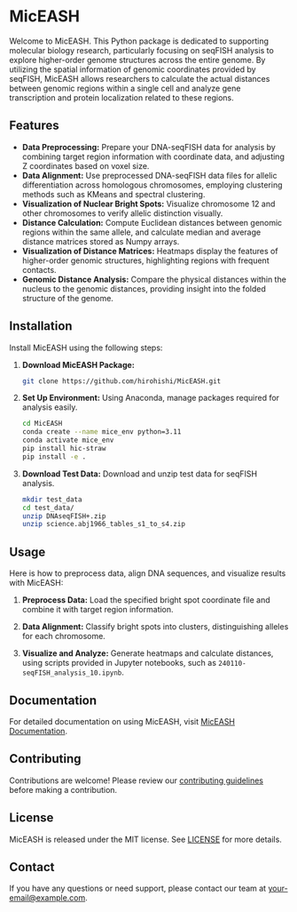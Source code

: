 # MicEASH

Welcome to MicEASH. This Python package is dedicated to supporting molecular biology research, particularly focusing on seqFISH analysis to explore higher-order genome structures across the entire genome. By utilizing the spatial information of genomic coordinates provided by seqFISH, MicEASH allows researchers to calculate the actual distances between genomic regions within a single cell and analyze gene transcription and protein localization related to these regions.

## Features

- **Data Preprocessing:** Prepare your DNA-seqFISH data for analysis by combining target region information with coordinate data, and adjusting Z coordinates based on voxel size.
- **Data Alignment:** Use preprocessed DNA-seqFISH data files for allelic differentiation across homologous chromosomes, employing clustering methods such as KMeans and spectral clustering.
- **Visualization of Nuclear Bright Spots:** Visualize chromosome 12 and other chromosomes to verify allelic distinction visually.
- **Distance Calculation:** Compute Euclidean distances between genomic regions within the same allele, and calculate median and average distance matrices stored as Numpy arrays.
- **Visualization of Distance Matrices:** Heatmaps display the features of higher-order genomic structures, highlighting regions with frequent contacts.
- **Genomic Distance Analysis:** Compare the physical distances within the nucleus to the genomic distances, providing insight into the folded structure of the genome.

## Installation

Install MicEASH using the following steps:

1. **Download MicEASH Package:**
   ```bash
   git clone https://github.com/hirohishi/MicEASH.git
   ```

2. **Set Up Environment:**
   Using Anaconda, manage packages required for analysis easily.
   ```bash
   cd MicEASH
   conda create --name mice_env python=3.11
   conda activate mice_env
   pip install hic-straw
   pip install -e .
   ```

3. **Download Test Data:**
   Download and unzip test data for seqFISH analysis.
   ```bash
   mkdir test_data
   cd test_data/
   unzip DNAseqFISH+.zip
   unzip science.abj1966_tables_s1_to_s4.zip
   ```

## Usage

Here is how to preprocess data, align DNA sequences, and visualize results with MicEASH:

1. **Preprocess Data:**
   Load the specified bright spot coordinate file and combine it with target region information.

2. **Data Alignment:**
   Classify bright spots into clusters, distinguishing alleles for each chromosome.

3. **Visualize and Analyze:**
   Generate heatmaps and calculate distances, using scripts provided in Jupyter notebooks, such as `240110-seqFISH_analysis_10.ipynb`.

## Documentation

For detailed documentation on using MicEASH, visit [MicEASH Documentation](https://example.com/miceash-docs).

## Contributing

Contributions are welcome! Please review our [contributing guidelines](https://example.com/miceash-contributing) before making a contribution.

## License

MicEASH is released under the MIT license. See [LICENSE](LICENSE.md) for more details.

## Contact

If you have any questions or need support, please contact our team at [your-email@example.com](mailto:your-email@example.com).
